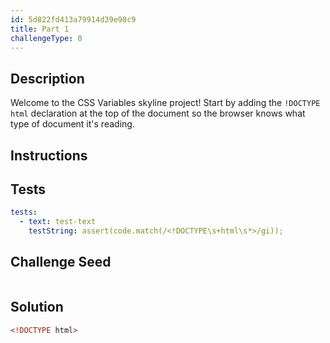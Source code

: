 ```yaml
---
id: 5d822fd413a79914d39e98c9
title: Part 1
challengeType: 0
---
```


## Description

<section id='description'>

Welcome to the CSS Variables skyline project! Start by adding the `!DOCTYPE html` declaration at the top of the document so the browser knows what type of document it's reading.

</section>

## Instructions

<section id='instructions'>

</section>

## Tests

<section id='tests'>

```yml
tests:
  - text: test-text
    testString: assert(code.match(/<!DOCTYPE\s+html\s*>/gi));

```

</section>

## Challenge Seed

<section id='challengeSeed'>
<div id='html-seed'>

```html

```

</div>

</section>

## Solution

<section id='solution'>

```html
<!DOCTYPE html>
```

</section>
